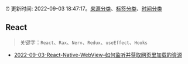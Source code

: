 :alarm_clock: 更新时间: 2022-09-03 18:47:17。[来源分类](../README.md)、[标签分类](../TAGS.md)、[时间分类](../TIMELINE.md)

## React


> 关键字：`React`、`Rax`、`Nerv`、`Redux`、`useEffect`、`Hooks`



- [2022-09-03-React-Native-WebView-如何监听并获取网页里加载的资源](https://www.v2ex.com/t/877500) 